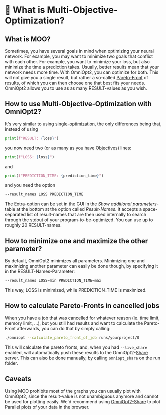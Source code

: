 # <span class="invert_in_dark_mode">🧭</span> What is Multi-Objective-Optimization?

<!-- How to use OmniOpt2 with Multi-Objective-Optimization (MOO)? -->

<!-- Category: Multiple Objectives -->

<div id="toc"></div>

## What is MOO?

Sometimes, you have several goals in mind when optimizing your neural network. For example, you may want to minimize two goals that conflict with each other. For example, you want to minimize your loss, but also minimize the time a prediction takes. Usually, better results mean that your network needs more time. With OmniOpt2, you can optimize for both. This will not give you a single result, but rather a so-called [Pareto-Front](https://en.wikipedia.org/wiki/Pareto_front) of results, of which you can then choose one that best fits your needs. OmniOpt2 allows you to use as as many RESULT-values as you wish.

## How to use Multi-Objective-Optimization with OmniOpt2?

It's very similar to using [single-optimization](tutorials?tutorial=run_sh), the only differences being that, instead of using

```python
print(f"RESULT: {loss}")
```

you now need two (or as many as you have Objectives) lines:

```python
print(f"LOSS: {loss}")
```

and

```python
print(f"PREDICTION_TIME: {prediction_time}")
```

and you need the option

```bash
--result_names LOSS PREDICTION_TIME
```

The Extra-option can be set in the GUI in the *Show additional parameters*-table at the bottom at the option called *Result-Names*. It accepts a space-separated list of result-names that are then used internally to search through the stdout of your program-to-be-optimized. You can use up to roughly 20 RESULT-names.

## How to minimize one and maximize the other parameter?

By default, OmniOpt2 minimizes all parameters. Minimizing one and maximizing another parameter can easily be done though, by specifying it in the RESULT-Names-Parameter:

```bash
--result_names LOSS=min PREDICTION_TIME=max
```

This way, LOSS is minimized, while PREDICTION_TIME is maximized.

## How to calculate Pareto-Fronts in cancelled jobs

When you have a job that was cancelled for whatever reason (ie. time limit, memory limit, ...), but you still had results and want to calculate the Pareto-Front afterwards, you can do that by simply calling:

```bash
./omniopt --calculate_pareto_front_of_job runs/yourproject/0
```

This will calculate the pareto fronts, and, when you had `--live_share` enabled, will automatically push these results to the OmniOpt2-[Share](tutorials?tutorial=oo_share) server. This can also be done manually, by calling `omniopt_share` on the run folder.

## Caveats

Using MOO prohibits most of the graphs you can usually plot with OmniOpt2, since the result-value is not unambiguous anymore and cannot be used for plotting easily. We'd recommend using [OmniOpt2-Share](tutorials?tutorial=oo_share) to plot Parallel plots of your data in the browser.
